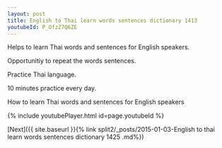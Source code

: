 ```yaml
---
layout: post
title: English to Thai learn words sentences dictionary 1413 
youtubeId: P_OfzZ7Q6ZE
---
```

 
 
Helps to learn Thai words and sentences for English speakers.

Opportunitiy to repeat the words sentences. 

Practice Thai language. 
 
10 minutes practice every day. 
 
How to learn Thai words and sentences for English speakers 
 
{% include youtubePlayer.html id=page.youtubeId %}
 
 
[Next]({{ site.baseurl }}{% link  split2/_posts/2015-01-03-English to thai learn words sentences dictionary 1425 .md%})
 
